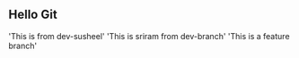 ## Hello Git

'This is from dev-susheel'
'This is sriram from dev-branch'
'This is a feature branch'
